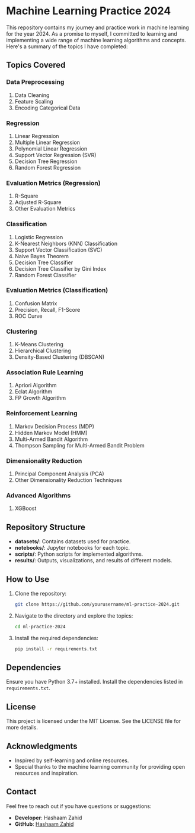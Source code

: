 # Machine Learning Practice 2024

This repository contains my journey and practice work in machine learning for the year 2024. As a promise to myself, I committed to learning and implementing a wide range of machine learning algorithms and concepts. Here's a summary of the topics I have completed:

## Topics Covered

### **Data Preprocessing**
1. Data Cleaning
2. Feature Scaling
3. Encoding Categorical Data

### **Regression**
1. Linear Regression
2. Multiple Linear Regression
3. Polynomial Linear Regression
4. Support Vector Regression (SVR)
5. Decision Tree Regression
6. Random Forest Regression

### **Evaluation Metrics (Regression)**
1. R-Square
2. Adjusted R-Square
3. Other Evaluation Metrics

### **Classification**
1. Logistic Regression
2. K-Nearest Neighbors (KNN) Classification
3. Support Vector Classification (SVC)
4. Naive Bayes Theorem
5. Decision Tree Classifier
6. Decision Tree Classifier by Gini Index
7. Random Forest Classifier

### **Evaluation Metrics (Classification)**
1. Confusion Matrix
2. Precision, Recall, F1-Score
3. ROC Curve

### **Clustering**
1. K-Means Clustering
2. Hierarchical Clustering
3. Density-Based Clustering (DBSCAN)

### **Association Rule Learning**
1. Apriori Algorithm
2. Eclat Algorithm
3. FP Growth Algorithm

### **Reinforcement Learning**
1. Markov Decision Process (MDP)
2. Hidden Markov Model (HMM)
3. Multi-Armed Bandit Algorithm
4. Thompson Sampling for Multi-Armed Bandit Problem

### **Dimensionality Reduction**
1. Principal Component Analysis (PCA)
2. Other Dimensionality Reduction Techniques

### **Advanced Algorithms**
1. XGBoost

## Repository Structure
- **datasets/**: Contains datasets used for practice.
- **notebooks/**: Jupyter notebooks for each topic.
- **scripts/**: Python scripts for implemented algorithms.
- **results/**: Outputs, visualizations, and results of different models.

## How to Use
1. Clone the repository:
   ```bash
   git clone https://github.com/yourusername/ml-practice-2024.git
   ```
2. Navigate to the directory and explore the topics:
   ```bash
   cd ml-practice-2024
   ```
3. Install the required dependencies:
   ```bash
   pip install -r requirements.txt
   ```

## Dependencies
Ensure you have Python 3.7+ installed. Install the dependencies listed in `requirements.txt`.

## License
This project is licensed under the MIT License. See the LICENSE file for more details.

## Acknowledgments
- Inspired by self-learning and online resources.
- Special thanks to the machine learning community for providing open resources and inspiration.

## Contact
Feel free to reach out if you have questions or suggestions:
- **Developer**: Hashaam Zahid
- **GitHub**: [Hashaam Zahid](https://github.com/hashaam-zahid)
